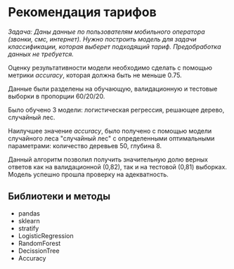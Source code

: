 # Рекомендация тарифов

*Задача: Даны данные по пользователям мобильного оператора (звонки, смс, интернет). 
Нужно построить модель для задачи классификации, которая выберет подходящий тариф. Предобработка данных не требуется.*

Оценку результативности модели необходимо сделать с помощью метрики *accuracy*, которая должна быть не меньше 0.75.

Данные были разделены на обучающую, валидационную и тестовые выборки в пропорции 60/20/20.

Было обучено 3 модели: логистическая регрессия, решающее дерево, случайный лес.

Наилучшее значение *accuracy*, было получено с помощью модели случайного леса "случайный лес" с определенными оптимальными параметрами: количество деревьев 50, глубина 8.

Данный алгоритм позволил получить значительную долю верных ответов как на валидационной (0,82), так и на тестовой (0,81) выборках. 
Модель успешно прошла проверку на адекватность.

## Библиотеки и методы
* pandas
* sklearn
* stratify
* LogisticRegression
* RandomForest
* DecissionTree
* Accuracy

